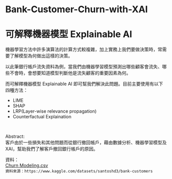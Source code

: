 # Bank-Customer-Churn-with-XAI
# 可解釋機器模型 Explainable AI<br>

機器學習方法中許多演算法的計算方式較複雜，加上實務上我們要做決策時，常需要了解模型為何做出這樣的決策。

以此筆銀行帳戶流失資料為例，當我們由機器學習模型預測出哪些顧客會流失、哪些不會時，會想要知道模型判斷他是流失顧客的重要因素為何。

而可解釋機器模型 Explainable AI 即可幫我們解決此問題。目前主要使用有以下四種方法：
- LIME
- SHAP
- LRP(Layer-wise relevance propagation)
- Counterfactual Explaination
<br>

Abstract:<br>
客戶由於一些損失和其他問題而從銀行撤回帳戶，藉由數據分析、機器學習模型及XAI，幫助我們了解客戶撤回銀行帳戶的原因。<br>

資料：<br>
[Churn Modeling.csv](https://github.com/teng-yu-an/Bank-Customer-Churn-with-XAI/blob/main/Churn%20Modeling.csv)<br>
```資料來源：https://www.kaggle.com/datasets/santoshd3/bank-customers```
